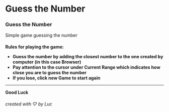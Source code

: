 # Guess the Number 
<h3>Guess the Number </h3>
<p> Simple game guessing the number </p>
<h4> Rules for playing the game: <br>
 <ul> 
  <li> Guess the number by adding the closest number to the one created by computer (in this case Browser)</li>
  <li> Pay attention to the cursor under Current Range which indicates how close you are to guess the number</li>
  <li> If you lose, click new Game to start again</li>
 </ul> <hr>
 <p> Good Luck</p>
 
 <h6>created with ♡ by Luc <h6>
